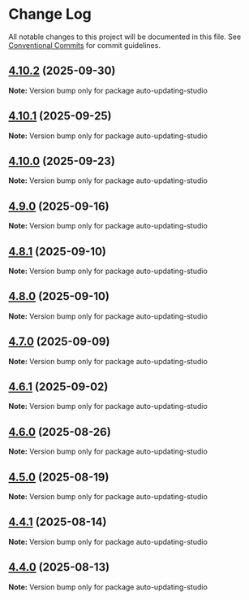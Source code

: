 # Change Log

All notable changes to this project will be documented in this file.
See [Conventional Commits](https://conventionalcommits.org) for commit guidelines.

## [4.10.2](https://github.com/sanity-io/sanity/compare/v4.10.1...v4.10.2) (2025-09-30)

**Note:** Version bump only for package auto-updating-studio





## [4.10.1](https://github.com/sanity-io/sanity/compare/v4.10.0...v4.10.1) (2025-09-25)

**Note:** Version bump only for package auto-updating-studio





## [4.10.0](https://github.com/sanity-io/sanity/compare/v4.9.0...v4.10.0) (2025-09-23)

**Note:** Version bump only for package auto-updating-studio





## [4.9.0](https://github.com/sanity-io/sanity/compare/v4.8.1...v4.9.0) (2025-09-16)

**Note:** Version bump only for package auto-updating-studio





## [4.8.1](https://github.com/sanity-io/sanity/compare/v4.8.0...v4.8.1) (2025-09-10)

**Note:** Version bump only for package auto-updating-studio





## [4.8.0](https://github.com/sanity-io/sanity/compare/v4.7.0...v4.8.0) (2025-09-10)

**Note:** Version bump only for package auto-updating-studio





## [4.7.0](https://github.com/sanity-io/sanity/compare/v4.6.1...v4.7.0) (2025-09-09)

**Note:** Version bump only for package auto-updating-studio





## [4.6.1](https://github.com/sanity-io/sanity/compare/v4.6.0...v4.6.1) (2025-09-02)

**Note:** Version bump only for package auto-updating-studio





## [4.6.0](https://github.com/sanity-io/sanity/compare/v4.5.0...v4.6.0) (2025-08-26)

**Note:** Version bump only for package auto-updating-studio





## [4.5.0](https://github.com/sanity-io/sanity/compare/v4.4.1...v4.5.0) (2025-08-19)

**Note:** Version bump only for package auto-updating-studio





## [4.4.1](https://github.com/sanity-io/sanity/compare/v4.4.0...v4.4.1) (2025-08-14)

**Note:** Version bump only for package auto-updating-studio





## [4.4.0](https://github.com/sanity-io/sanity/compare/v4.3.0...v4.4.0) (2025-08-13)

**Note:** Version bump only for package auto-updating-studio
